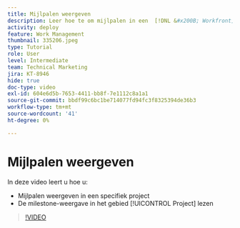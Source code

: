 ```yaml
---
title: Mijlpalen weergeven
description: Leer hoe te om mijlpalen in een  [!DNL &#x200B; Workfront]  project te bekijken, plus de milestone mening in het [!UICONTROL Project] gebied gebruiken.
activity: deploy
feature: Work Management
thumbnail: 335206.jpeg
type: Tutorial
role: User
level: Intermediate
team: Technical Marketing
jira: KT-8946
hide: true
doc-type: video
exl-id: 604e6d5b-7653-4411-bb8f-7e1112c8a1a1
source-git-commit: bbdf99c6bc1be714077fd94fc3f8325394de36b3
workflow-type: tm+mt
source-wordcount: '41'
ht-degree: 0%

---
```


# Mijlpalen weergeven

In deze video leert u hoe u:

* Mijlpalen weergeven in een specifiek project
* De milestone-weergave in het gebied [!UICONTROL Project] lezen

>[!VIDEO](https://video.tv.adobe.com/v/335206/?quality=12&learn=on&enablevpops=1)
